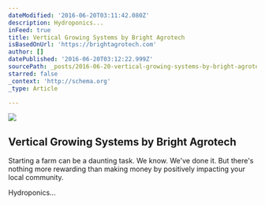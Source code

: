 ```yaml
---
dateModified: '2016-06-20T03:11:42.080Z'
description: Hydroponics...
inFeed: true
title: Vertical Growing Systems by Bright Agrotech
isBasedOnUrl: 'https://brightagrotech.com'
author: []
datePublished: '2016-06-20T03:12:22.999Z'
sourcePath: _posts/2016-06-20-vertical-growing-systems-by-bright-agrotech.md
starred: false
_context: 'http://schema.org'
_type: Article

---
```

<article style=""><img src="https://brightagrotech.com/wp-content/uploads/2015/09/bright_agrotech_logo_redesign.png" /><h1>Vertical Growing Systems by Bright Agrotech</h1><p>Starting a farm can be a daunting task. We know. We've done it. But there's nothing more rewarding than making money by positively impacting your local community.</p></article>

Hydroponics...
